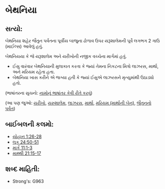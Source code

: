 # બેથનિયા 

## સત્યો: 

બેથનિયા શહેર જૈતુન પર્વતના પૂર્વીય બાજુના ઢોળાવ ઉપર યરૂશાલેમની પૂર્વે લગભગ 2 ગાઉ (માઈલ્સ) આવેલું હતું.

બેથનિયયા કે જે યરૂશાલેમ અને યરીખોની નજીક વચ્ચેના માર્ગમાં હતું.

* ઈસુ  વારંવાર બેથનિયાની મુલાકાત કરતા કે જ્યાં તેમના નિકટના મિત્રો લાઝરસ, માર્થા, અને મરિયમ રહેતા હતા.
* બેથનિયા ખાસ કરીને એ જગ્યા હતી કે જ્યાં ઈસુએ લાઝરસને મૃત્યુમાંથી ઉઠાડ્યો હતો.

(ભાષાંતરના સુચનો: [નામોનું ભાષાંતર કેવી રીતે કરવું](rc://gu/ta/man/translate/translate-names))

(આ પણ જુઓ: [યરીખો](../names/jericho.md), [યરુશાલેમ](../names/jerusalem.md), [લાઝરસ](../names/lazarus.md), [માર્થા](../names/martha.md), [મરિયમ (માર્થાની બેન)](../names/marysisterofmartha.md), [જૈતુનનો પર્વત](../names/mountofolives.md))

## બાઈબલની કલમો: 

* [યોહાન 1:26-28](rc://gu/tn/help/jhn/01/26)
* [લૂક 24:50-51](rc://gu/tn/help/luk/24/50)
* [માર્ક 11:1-3](rc://gu/tn/help/mrk/11/01)
* [માથ્થી 21:15-17](rc://gu/tn/help/mat/21/15)

## શબ્દ માહિતી: 

* Strong's: G963
